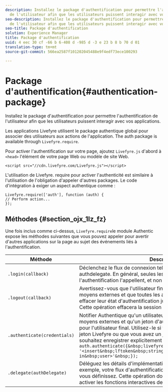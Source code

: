 ```yaml
---
description: Installez le package d'authentification pour permettre l'authentification
  de l'utilisateur afin que les utilisateurs puissent interagir avec vos applications.
seo-description: Installez le package d'authentification pour permettre l'authentification
  de l'utilisateur afin que les utilisateurs puissent interagir avec vos applications.
seo-title: Package d'authentification
solution: Experience Manager
title: Package d'authentification
uuid: 4 eec 30 cf -66 b 6-408 d -985 d -3 e 23 b 8 b 70 d 01
translation-type: tm+mt
source-git-commit: 566ea2587f101202045488e9f4edf73ece100293

---
```



# Package d'authentification{#authentication-package}

Installez le package d'authentification pour permettre l'authentification de l'utilisateur afin que les utilisateurs puissent interagir avec vos applications.

Les applications Livefyre utilisent le package authentique global pour associer des utilisateurs aux actions de l'application. The auth package is available through `Livefyre.require`.

Pour activer l'authentification sur votre page, ajoutez `Livefyre.js` d'abord à `<head>` l'élément de votre page Web ou modèle de site Web.

```
<script src="//cdn.livefyre.com/Livefyre.js"></script>
```

L'utilisation de Livefyre. require pour activer l'authenticité est similaire à l'utilisation de l'obligation d'appeler d'autres packages. Le code d'intégration à exiger un aspect authentique comme :

```
Livefyre.require(['auth'], function (auth) {  
// Perform action... 
});
```

## Méthodes {#section_ojx_1lz_fz}

Une fois inclus comme ci-dessus, `Livefyre.require`le module Authentic expose les méthodes suivantes que vous pouvez appeler pour avertir d'autres applications sur la page au sujet des événements liés à l'authentification.

| Méthode | Description |
|--- |--- |
| `.login(callback)` | Déclenchez le flux de connexion tel qu'il est implémenté par l'auteur authdelegate. En général, seules les applications activées pour l'authentification l'appellent, et non la page d'hôtes elle-même. |
| `.logout(callback)` | Avertissez-vous que l'utilisateur final a déconnecté par certains moyens externes et que toutes les applications dérivées doivent effacer leur état d'authentification jusqu'à la prochaine connexion. Cette opération effacera la session interne gérée par Authentic. |
| `.authenticate(credentials)` | Notifier Authentique qu'un utilisateur s'est authentifié par certains moyens externes et qu'un jeton d'authentification Livefyre a été acquis pour l'utilisateur final. Utilisez-le si vous définissez un cookie avec le jeton Livefyre ou que vous avez un jeton pour l'utilisateur et que vous souhaitez enregistrer explicitement l'utilisateur dans. Par exemple : <br>`auth.authenticate({&nbsp;livefyre:&nbsp;`<br>`'<insert&nbsp;lftoken&nbsp;string&nbsp;for&nbsp;newly&nbsp;logged-in&nbsp;user>'&nbsp;});` |
| `.delegate(authDelegate)` | Déléguez les détails d'implémentation de l'authentification (par exemple, votre flux d'authentification personnalisée) à un objet que vous définissez. Cette opération doit être appelée par la page hôte pour activer les fonctions interactives des applications Livefyre. |

